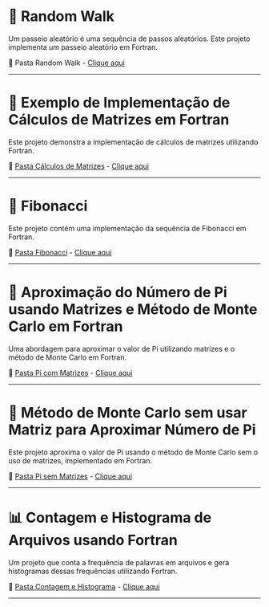# 🌟 Random Walk

Um passeio aleatório é uma sequência de passos aleatórios. Este projeto implementa um passeio aleatório em Fortran.

🔗 Pasta Random Walk - [Clique aqui](./Random_Walk)

---

# 🧮 Exemplo de Implementação de Cálculos de Matrizes em Fortran

Este projeto demonstra a implementação de cálculos de matrizes utilizando Fortran.

🔗 [Pasta Cálculos de Matrizes](./calculos-de-matrizes) - [Clique aqui](./calculos-de-matrizes)

---

# 🔢 Fibonacci

Este projeto contém uma implementação da sequência de Fibonacci em Fortran.

🔗 [Pasta Fibonacci](./Fibonacci) - [Clique aqui](./Fibonacci)

---

# 🔢 Aproximação do Número de Pi usando Matrizes e Método de Monte Carlo em Fortran

Uma abordagem para aproximar o valor de Pi utilizando matrizes e o método de Monte Carlo em Fortran.

🔗 [Pasta Pi com Matrizes](./pi-com-matrizes) - [Clique aqui](./pi-com-matrizes)

---

# 🎲 Método de Monte Carlo sem usar Matriz para Aproximar Número de Pi

Este projeto aproxima o valor de Pi usando o método de Monte Carlo sem o uso de matrizes, implementado em Fortran.

🔗 [Pasta Pi sem Matrizes](./pi-sem-matrizes) - [Clique aqui](./pi-sem-matrizes)

---

# 📊 Contagem e Histograma de Arquivos usando Fortran

Um projeto que conta a frequência de palavras em arquivos e gera histogramas dessas frequências utilizando Fortran.

🔗 [Pasta Contagem e Histograma](./contagem-e-histograma) - [Clique aqui](./contagem-e-histograma)

---
